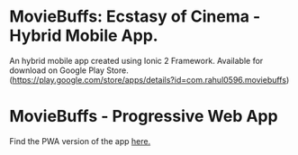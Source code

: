 # MovieBuffs: Ecstasy of Cinema -  Hybrid Mobile App.

An hybrid mobile app created using Ionic 2 Framework. Available for download on Google Play Store. (https://play.google.com/store/apps/details?id=com.rahul0596.moviebuffs)

# MovieBuffs - Progressive Web App

Find the PWA version of the app [here.](https://rahul051296.github.io/MovieBuffs-Ionic-App/)